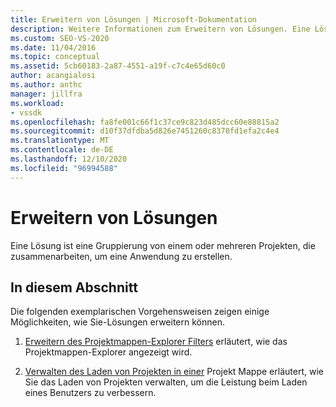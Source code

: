 ```yaml
---
title: Erweitern von Lösungen | Microsoft-Dokumentation
description: Weitere Informationen zum Erweitern von Lösungen. Eine Lösung ist eine Gruppierung von einem oder mehreren Projekten, die zusammenarbeiten, um eine Anwendung zu erstellen.
ms.custom: SEO-VS-2020
ms.date: 11/04/2016
ms.topic: conceptual
ms.assetid: 5cb60183-2a87-4551-a19f-c7c4e65d60c0
author: acangialosi
ms.author: anthc
manager: jillfra
ms.workload:
- vssdk
ms.openlocfilehash: fa8fe001c66f1c37ce9c823d485dcc60e88815a2
ms.sourcegitcommit: d10f37dfdba5d826e7451260c8370fd1efa2c4e4
ms.translationtype: MT
ms.contentlocale: de-DE
ms.lasthandoff: 12/10/2020
ms.locfileid: "96994588"
---
```

# <a name="extend-solutions"></a>Erweitern von Lösungen
Eine Lösung ist eine Gruppierung von einem oder mehreren Projekten, die zusammenarbeiten, um eine Anwendung zu erstellen.

## <a name="in-this-section"></a>In diesem Abschnitt
 Die folgenden exemplarischen Vorgehensweisen zeigen einige Möglichkeiten, wie Sie-Lösungen erweitern können.

1. [Erweitern des Projektmappen-Explorer Filters](../extensibility/extending-the-solution-explorer-filter.md) erläutert, wie das Projektmappen-Explorer angezeigt wird.

2. [Verwalten des Laden von Projekten in einer](../extensibility/managing-project-loading-in-a-solution.md) Projekt Mappe erläutert, wie Sie das Laden von Projekten verwalten, um die Leistung beim Laden eines Benutzers zu verbessern.
